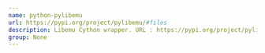 ```yaml
---
name: python-pylibemu
url: https://pypi.org/project/pylibemu/#files
description: Libemu Cython wrapper. URL : https://pypi.org/project/pylibemu/#files Groups : None
group: None
---
```

